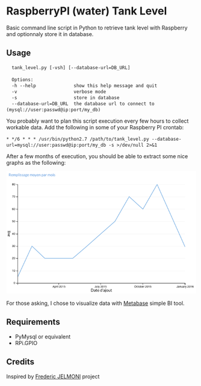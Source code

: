 # RaspberryPI (water) Tank Level

Basic command line script in Python to retrieve tank level with Raspberry and optionnaly store it in database.

## Usage

```
  tank_level.py [-vsh] [--database-url=DB_URL]
  
  Options:
  -h --help              show this help message and quit
  -v                     verbose mode
  -s                     store in database
  --database-url=DB_URL  the database url to connect to (mysql://user:passwd@ip:port/my_db)
```

You probably want to plan this script execution every few hours to collect workable data.
Add the following in some of your Raspberry PI crontab:

```
* */6 * * * /usr/bin/python2.7 /path/to/tank_level.py --database-url=mysql://user:passwd@ip:port/my_db -s >/dev/null 2>&1
```

After a few months of execution, you should be able to extract some nice graphs as the following:

![Raspberry tank level graph visualization](https://raw.githubusercontent.com/bobey/raspberry-tank-level/master/assets/tank_level_raspberry.png)

For those asking, I chose to visualize data with [Metabase](http://www.metabase.com/) simple BI tool.

## Requirements

- PyMysql or equivalent
- RPi.GPIO

## Credits

Inspired by [Frederic JELMONI](http://www.fred-j.org/?p=364) project
